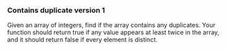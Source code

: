 ### Contains duplicate version 1

Given an array of integers, find if the array contains any duplicates. Your function should return true if any value appears at least twice in the array, and it should return false if every element is distinct.